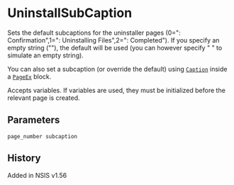 # UninstallSubCaption

Sets the default subcaptions for the uninstaller pages (0=": Confirmation",1=": Uninstalling Files",2=": Completed"). If you specify an empty string (""), the default will be used (you can however specify " " to simulate an empty string).

You can also set a subcaption (or override the default) using [`Caption`][1] inside a [`PageEx`][2] block.

Accepts variables. If variables are used, they must be initialized before the relevant page is created.

## Parameters

    page_number subcaption

## History

Added in NSIS v1.56

[1]: Caption.md
[2]: PageEx.md